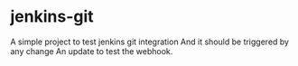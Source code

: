 # jenkins-git
A simple project to test jenkins git integration
And it should be triggered by any change
An update to test the webhook.
